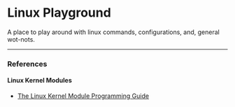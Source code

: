 # Linux Playground

A place to play around with linux commands, configurations, and, general wot-nots.

---

### References

#### Linux Kernel Modules
* [The Linux Kernel Module Programming Guide](http://tldp.org/LDP/lkmpg/2.6/html/lkmpg.html)